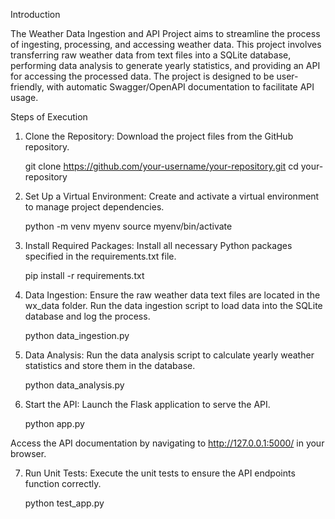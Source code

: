 Introduction

The Weather Data Ingestion and API Project aims to streamline the process of ingesting, processing, and accessing weather data. This project involves transferring raw weather data from text files into a SQLite database, performing data analysis to generate yearly statistics, and providing an API for accessing the processed data. The project is designed to be user-friendly, with automatic Swagger/OpenAPI documentation to facilitate API usage.

Steps of Execution

1. Clone the Repository:
  Download the project files from the GitHub repository.

    git clone https://github.com/your-username/your-repository.git
    cd your-repository

2. Set Up a Virtual Environment:
  Create and activate a virtual environment to manage project dependencies.

    python -m venv myenv
    source myenv/bin/activate

3. Install Required Packages:
  Install all necessary Python packages specified in the requirements.txt file.

    pip install -r requirements.txt

4. Data Ingestion:
  Ensure the raw weather data text files are located in the wx_data folder.
  Run the data ingestion script to load data into the SQLite database and log the process.

    python data_ingestion.py

5. Data Analysis:
  Run the data analysis script to calculate yearly weather statistics and store them in the database.

    python data_analysis.py

6. Start the API:
  Launch the Flask application to serve the API.

    python app.py

  Access the API documentation by navigating to http://127.0.0.1:5000/ in your browser.

7. Run Unit Tests:
  Execute the unit tests to ensure the API endpoints function correctly.

    python test_app.py






